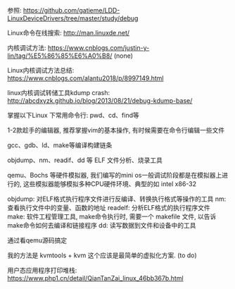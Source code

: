 参照: https://github.com/gatieme/LDD-LinuxDeviceDrivers/tree/master/study/debug

Linux命令在线搜索: http://man.linuxde.net/

内核调试方法: https://www.cnblogs.com/justin-y-lin/tag/%E5%86%85%E6%A0%B8/ (none)


Linux内核调试方法总结: https://www.cnblogs.com/alantu2018/p/8997149.html




linux内核调试转储工具kdump crash: http://abcdxyzk.github.io/blog/2013/08/21/debug-kdump-base/



掌握以下Linux 下常用命令行: pwd、cd、find等

1-2款趁手的编辑器, 推荐掌握vim的基本操作, 有时候需要在命令行编辑一些文件

gcc、gdb、ld、make等编译构建链条

objdump、nm、readif、dd 等 ELF 文件分析、烧录工具

qemu、Bochs 等硬件模拟器, 我们编写的mini os一般调试阶段都是在模拟器上进行的, 这些模拟器能够模拟多种CPU硬件环境、典型的如 intel x86-32

objdump: 对ELF格式执行程序文件进行反编译、转换执行格式等操作的工具
nm: 查看执行文件中的变量、函数的地址
readelf: 分析ELF格式的执行程序文件
make: 软件工程管理工具,  make命令执行时, 需要一个 makefile 文件, 以告诉make命令如何去编译和链接程序
dd: 读写数据到文件和设备中的工具




通过看qemu源码搞定

我的方法是 kvmtools + kvm 这个应该是最简单的虚拟化方案.  (to do)



用户态应用程序打印堆栈: https://www.php1.cn/detail/QianTanZai_linux_46bb367b.html

